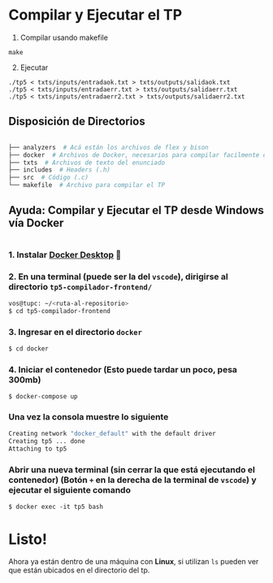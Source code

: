 # Compilar y Ejecutar el TP
1. Compilar usando makefile
```
make
```

2. Ejecutar
```
./tp5 < txts/inputs/entradaok.txt > txts/outputs/salidaok.txt
./tp5 < txts/inputs/entradaerr.txt > txts/outputs/salidaerr.txt
./tp5 < txts/inputs/entradaerr2.txt > txts/outputs/salidaerr2.txt
```

## Disposición de Directorios
```bash

├── analyzers  # Acá están los archivos de flex y bison  
├── docker  # Archivos de Docker, necesarios para compilar facilmente desde windows
├── txts  # Archivos de texto del enunciado
├── includes  # Headers (.h)
├── src  # Código (.c)
└── makefile  # Archivo para compilar el TP
```

## Ayuda: Compilar y Ejecutar el TP desde Windows vía Docker

#

### 1. Instalar [**Docker Desktop**](https://docs.docker.com/desktop/windows/install/) :whale:

### 2. En una terminal (puede ser la del `vscode`), dirigirse al directorio `tp5-compilador-frontend/`
```bash
vos@tupc: ~/<ruta-al-repositorio>
$ cd tp5-compilador-frontend
```
### 3. Ingresar en el directorio `docker`
```bash
$ cd docker
```

### 4. Iniciar el contenedor (Esto puede tardar un poco, pesa 300mb)
```
$ docker-compose up
```

### Una vez la consola muestre lo siguiente
```bash
Creating network "docker_default" with the default driver
Creating tp5 ... done
Attaching to tp5
```

### Abrir una nueva terminal (sin cerrar la que está ejecutando el contenedor) (Botón `+` en la derecha de la terminal de `vscode`) y ejecutar el siguiente comando
```
$ docker exec -it tp5 bash
```

# Listo!
Ahora ya están dentro de una máquina con **Linux**, si utilizan `ls` pueden ver que están ubicados en el directorio del tp.
